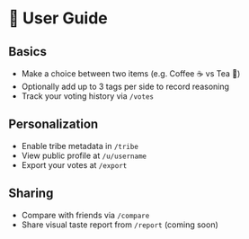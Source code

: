 # 📖 User Guide

## Basics

- Make a choice between two items (e.g. Coffee ☕ vs Tea 🍵)
- Optionally add up to 3 tags per side to record reasoning
- Track your voting history via `/votes`

## Personalization

- Enable tribe metadata in `/tribe`
- View public profile at `/u/username`
- Export your votes at `/export`

## Sharing

- Compare with friends via `/compare`
- Share visual taste report from `/report` (coming soon)
